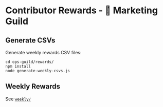 # Contributor Rewards - 🎥 Marketing Guild

## Generate CSVs

Generate weekly rewards CSV files:

```
cd ops-guild/rewards/
npm install
node generate-weekly-csvs.js
```

## Weekly Rewards

See [`weekly/`](weekly/)
